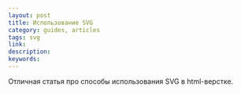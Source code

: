 ```yaml
---
layout: post
title: Использование SVG
category: guides, articles
tags: svg
link:
description:
keywords:
---
```


<p>Отличная статья про способы использования SVG в html-верстке.</p>
